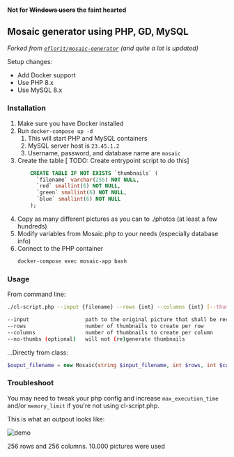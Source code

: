 #### Not for ~~Windows users~~ the faint hearted

## Mosaic generator using PHP, GD, MySQL

_Forked from [`eflorit/mosaic-generator`](https://github.com/eflorit/mosaic-generator) (and quite a lot is updated)_

Setup changes:
 - Add Docker support
 - Use PHP 8.x
 - Use MySQL 8.x

### Installation

1. Make sure you have Docker installed
1. Run `docker-compose up -d`
   1. This will start PHP and MySQL containers
   1. MySQL server host is `23.45.1.2`
   2. Username, password, and database name are `mosaic`
1. Create the table [ TODO: Create entrypoint script to do this]
    ```sql
        CREATE TABLE IF NOT EXISTS `thumbnails` (
          `filename` varchar(255) NOT NULL,
          `red` smallint(6) NOT NULL,
          `green` smallint(6) NOT NULL,
          `blue` smallint(6) NOT NULL
        );
    ```
1. Copy as many different pictures as you can to ./photos (at least a few hundreds)
1. Modify variables from Mosaic.php to your needs (especially database info)
1. Connect to the PHP container
    ```bash
    docker-compose exec mosaic-app bash
    ```

### Usage

From command line:
```bash
./cl-script.php --input {filename} --rows {int} --columns {int} [--thumbs]

--input                  path to the original picture that shall be recreated
--rows                   number of thumbnails to create per row
--columns                number of thumbnails to create per column
--no-thumbs (optional)   will not (re)generate thumbnails
```

...Directly from class:

```php
$ouput_filename = new Mosaic(string $input_filename, int $rows, int $columns [, bool $gen_thumbs = true ] );
```

### Troubleshoot

You may need to tweak your php config and increase `max_execution_time` and/or `memory_limit` if you're not using cl-script.php.

This is what an outpout looks like:

![demo](https://github.com/jdecode/mosaic-generator/raw/main/examples/output-demo.jpg)

256 rows and 256 columns.
10.000 pictures were used

